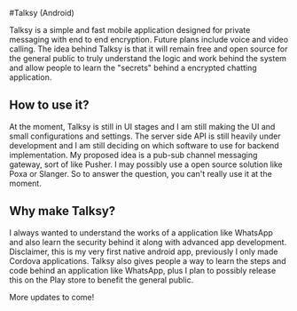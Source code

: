 #Talksy (Android)

Talksy is a simple and fast mobile application designed for private messaging with end to end encryption. Future plans include voice and video calling.
The idea behind Talksy is that it will remain free and open source for the general public to truly understand the logic and work behind the system and allow people to learn the "secrets" behind a encrypted chatting application.

## How to use it?
At the moment, Talksy is still in UI stages and I am still making the UI and small configurations and settings. The server side API is still heavily under development and I am still deciding on which software to use for backend implementation. My proposed idea is a pub-sub channel messaging gateway, sort of like Pusher. I may possibly use a open source solution like Poxa or Slanger.
So to answer the question, you can't really use it at the moment.

## Why make Talksy?
I always wanted to understand the works of a application like WhatsApp and also learn the security behind it along with advanced app development. Disclaimer, this is my very first native android app, previously I only made Cordova applications. Talksy also gives people a way to learn the steps and code behind an application like WhatsApp, plus I plan to possibly release this on the Play store to benefit the general public.

More updates to come!
